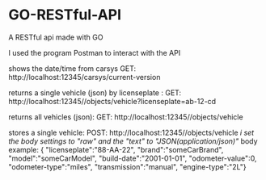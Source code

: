 # GO-RESTful-API
A RESTful api made with GO

I used the program Postman to interact with the API

shows the date/time from carsys
GET: http://localhost:12345/carsys/current-version

returns a single vehicle (json) by licenseplate :
GET: http://localhost:12345//objects/vehicle?licenseplate=ab-12-cd

returns all vehicles (json):
GET: http://localhost:12345//objects/vehicle

stores a single vehicle:
POST: http://localhost:12345//objects/vehicle
*i set the body settings to "raw" and the "text" to "JSON(application/json)"*
body example: 
    { "licenseplate":"88-AA-22",
	"brand":"someCarBrand",
	"model":"someCarModel",
	"build-date":"2001-01-01",
	"odometer-value":0,
	"odometer-type":"miles",
	"transmission":"manual",
	"engine-type":"2L"}


